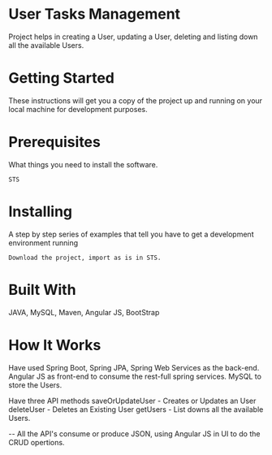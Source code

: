 # User Tasks Management 

Project helps in creating a User, updating a User, deleting and listing down all the available Users.

# Getting Started

These instructions will get you a copy of the project up and running on your local machine for development purposes.

# Prerequisites

What things you need to install the software.

```
STS
```

# Installing

A step by step series of examples that tell you have to get a development environment running

```
Download the project, import as is in STS.
```
# Built With

JAVA, MySQL, Maven, Angular JS, BootStrap 

# How It Works

Have used Spring Boot, Spring JPA, Spring Web Services as the back-end. Angular JS as front-end to consume the rest-full spring services. MySQL to store the Users.

Have three API methods 
saveOrUpdateUser - Creates or Updates an User
deleteUser - Deletes an Existing User
getUsers - List downs all the available Users.

-- All the API's consume or produce JSON, using Angular JS in UI to do the CRUD opertions.

